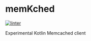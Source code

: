 # memKched

[![linter](https://github.com/raycoarana/memkched/workflows/linters/badge.svg?branch=main&event=push)](https://github.com/raycoarana/memkched/actions?query=workflow%3Alinters+event%3Apush+branch%3Amain)

Experimental Kotlin Memcached client
